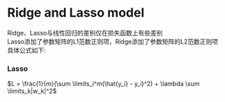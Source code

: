 # Ridge and Lasso model  
Ridge、Lasso与线性回归的差别仅在损失函数上有些差别  
Lasso添加了参数矩阵的L1范数正则项，Ridge添加了参数矩阵的L2范数正则项  
具体公式如下:  
### Lasso  
$L = \frac{1}{m}(\sum \limits_i^m(\hat{y_i} - y_i)^2) + \lambda \sum \limits_k|w_k|^2$
